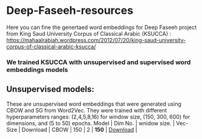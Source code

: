 # Deep-Faseeh-resources

Here you can fine the genertaed word embeddings for Deep Faseeh project from King Saud University Corpus of Classical Arabic (KSUCCA) :
https://mahaalrabiah.wordpress.com/2012/07/20/king-saud-university-corpus-of-classical-arabic-ksucca/

### We trained KSUCCA with unsupervised and supervised word embeddings models

## Unsupervised models:

These are unsupervised word embeddings that were generated using CBOW and SG from Word2Vec. They were trained with different hyperparameters ranges: (2,4,5,8,16) for window size, (150, 300, 600) for dimensions, and (5 to 50) epochs. 
Model        	  | Dim No.             | wnidow size.    | Vec-Size		| Download      |
CBOW          | 150           | 2 | **150**	        | [Download](https://www.dropbox.com/s/a4qtazrlub6ue1n/KSU_150_2.rar?dl=0) |
